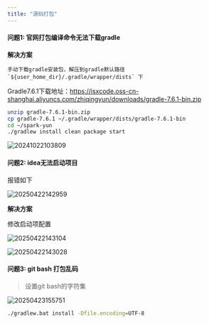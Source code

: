 ```yaml
---
title: "源码打包"
---
```


#### 问题1: 官网打包编译命令无法下载gradle

**解决方案**

```wikitext
手动下载gradle安装包，解压到gradle默认路径 `${user_home_dir}/.gradle/wrapper/dists` 下
```

Gradle7.6.1下载地址：https://isxcode.oss-cn-shanghai.aliyuncs.com/zhiqingyun/downloads/gradle-7.6.1-bin.zip

```bash
unzip gradle-7.6.1-bin.zip
cp gradle-7.6.1 ~/.gradle/wrapper/dists/gradle-7.6.1-bin
cd ~/spark-yun
./gradlew install clean package start
```

![20241022103809](https://img.isxcode.com/picgo/20241022103809.png)

#### 问题2: idea无法启动项目

报错如下

![20250422142959](https://img.isxcode.com/picgo/20250422142959.png)

**解决方案**

修改启动项配置

![20250422143104](https://img.isxcode.com/picgo/20250422143104.png)

![20250422143028](https://img.isxcode.com/picgo/20250422143028.png)

#### 问题3: git bash 打包乱码

> 设置git bash的字符集

![20250423155751](https://img.isxcode.com/picgo/20250423155751.png)

```bash
./gradlew.bat install -Dfile.encoding=UTF-8
```